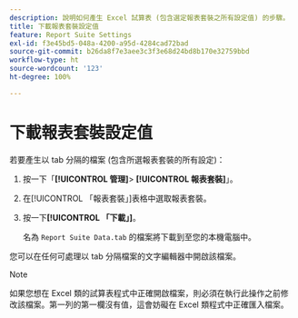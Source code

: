```yaml
---
description: 說明如何產生 Excel 試算表 (包含選定報表套裝之所有設定值) 的步驟。
title: 下載報表套裝設定值
feature: Report Suite Settings
exl-id: f3e45bd5-048a-4200-a95d-4284cad72bad
source-git-commit: b26da8f7e3aee3c3f3e68d24bd8b170e32759bbd
workflow-type: ht
source-wordcount: '123'
ht-degree: 100%

---
```


# 下載報表套裝設定值

若要產生以 tab 分隔的檔案 (包含所選報表套裝的所有設定)：

1. 按一下「**[!UICONTROL 管理]**> **[!UICONTROL 報表套裝]**」。

2. 在[!UICONTROL 「報表套裝」]表格中選取報表套裝。

3. 按一下&#x200B;**[!UICONTROL 「下載」]**。

   名為 `Report Suite Data.tab` 的檔案將下載到至您的本機電腦中。

您可以在任何可處理以 tab 分隔檔案的文字編輯器中開啟該檔案。

>[!NOTE]
>
>   如果您想在 Excel 類的試算表程式中正確開啟檔案，則必須在執行此操作之前修改該檔案。第一列的第一欄沒有值，這會妨礙在 Excel 類程式中正確匯入檔案。
